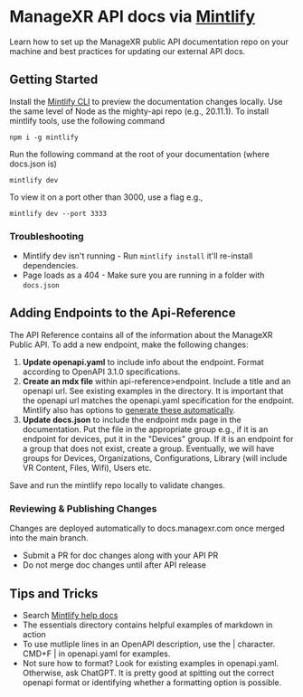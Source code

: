 # ManageXR API docs via [Mintlify](https://mintlify.com/)

Learn how to set up the ManageXR public API documentation repo on your machine and best practices for updating our external API docs. 

## Getting Started

Install the [Mintlify CLI](https://www.npmjs.com/package/mintlify) to preview the documentation changes locally. Use the same level of Node as the mighty-api repo (e.g., 20.11.1). To install mintlify tools, use the following command

```
npm i -g mintlify
```

Run the following command at the root of your documentation (where docs.json is)

```
mintlify dev
```

To view it on a port other than 3000, use a flag e.g., 
```
mintlify dev --port 3333
```
### Troubleshooting

- Mintlify dev isn't running - Run `mintlify install` it'll re-install dependencies.
- Page loads as a 404 - Make sure you are running in a folder with `docs.json`
  
## Adding Endpoints to the Api-Reference
The API Reference contains all of the information about the ManageXR Public API. To add a new endpoint, make the following changes: 

1. **Update openapi.yaml** to include info about the endpoint. Format according to OpenAPI 3.1.0 specifications.
2. **Create an mdx file** within api-reference>endpoint. Include a title and an openapi url. See existing examples in the directory. It is important that the openapi url matches the openapi.yaml specification for the endpoint. Mintlify also has options to [generate these automatically](https://mintlify.com/docs/api-playground/openapi/setup#autogenerate-files-recommended).
3. **Update docs.json** to include the endpoint mdx page in the documentation. Put the file in the appropriate group e.g., if it is an endpoint for devices, put it in the "Devices" group. If it is an endpoint for a group that does not exist, create a group. Eventually, we will have groups for Devices, Organizations, Configurations, Library (will include VR Content, Files, Wifi), Users etc.

Save and run the mintlify repo locally to validate changes. 

### Reviewing & Publishing Changes

Changes are deployed automatically to docs.managexr.com once merged into the main branch.
- Submit a PR for doc changes along with your API PR
- Do not merge doc changes until after API release


## Tips and Tricks
- Search [Mintlify help docs](https://mintlify.com/docs/development)
- The essentials directory contains helpful examples of markdown in action  
- To use mutliple lines in an OpenAPI description, use the | character. CMD+F | in openapi.yaml for examples. 
- Not sure how to format? Look for existing examples in openapi.yaml. Otherwise, ask ChatGPT. It is pretty good at spitting out the correct openapi format or identifying whether a formatting option is possible.
